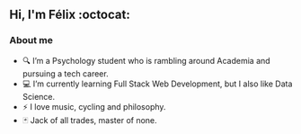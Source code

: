 ## Hi, I'm Félix :octocat:

### About me

- 🔍  I’m a Psychology student who is rambling around Academia and pursuing a tech career. 
- 💻  I’m currently learning Full Stack Web Development, but I also like Data Science.
- ⚡  I love music, cycling and philosophy. 
- 🃏 Jack of all trades, master of none.
